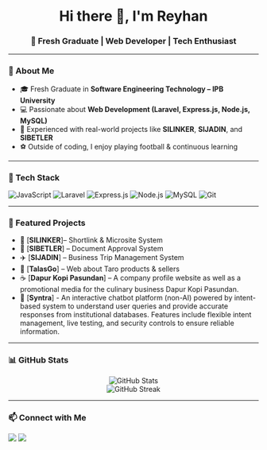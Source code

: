 <!-- Banner / Greeting -->
<h1 align="center">Hi there 👋, I'm Reyhan</h1>
<h3 align="center">🚀 Fresh Graduate | Web Developer | Tech Enthusiast</h3>

---

### 🌟 About Me
- 🎓 Fresh Graduate in **Software Engineering Technology – IPB University**  
- 💻 Passionate about **Web Development (Laravel, Express.js, Node.js, MySQL)**  
- 🚀 Experienced with real-world projects like **SILINKER**, **SIJADIN**, and **SIBETLER**  
- ⚽ Outside of coding, I enjoy playing football & continuous learning  

---

### 🔧 Tech Stack
<p align="left">
  <img src="https://img.shields.io/badge/Code-JavaScript-yellow?logo=javascript" alt="JavaScript"/>
  <img src="https://img.shields.io/badge/Framework-Laravel-red?logo=laravel" alt="Laravel"/>
  <img src="https://img.shields.io/badge/Backend-Express-black?logo=express" alt="Express.js"/>
  <img src="https://img.shields.io/badge/Runtime-Node.js-green?logo=node.js" alt="Node.js"/>
  <img src="https://img.shields.io/badge/Database-MySQL-blue?logo=mysql" alt="MySQL"/>
  <img src="https://img.shields.io/badge/Tools-Git-orange?logo=git" alt="Git"/>
</p>

---

### 📌 Featured Projects
- 🔗 [**SILINKER**]– Shortlink & Microsite System   
- 📨 [**SIBETLER**] – Document Approval System  
- ✈️ [**SIJADIN**] – Business Trip Management System  
- 🌱 [**TalasGo**] – Web about Taro products & sellers
- ☕ [**Dapur Kopi Pasundan**] – A company profile website as well as a promotional media for the culinary business Dapur Kopi Pasundan.  
- 💬 [**Syntra**] - An interactive chatbot platform (non-AI) powered by intent-based system to understand user queries and provide accurate responses from institutional databases. Features include flexible intent management, live testing, and security controls to ensure reliable information.
---

### 📊 GitHub Stats
<p align="center">
  <img src="https://github-readme-stats.vercel.app/api?username=ryhnn10&show_icons=true&theme=radical" alt="GitHub Stats"/>
  <br/>
  <img src="https://github-readme-streak-stats.herokuapp.com/?user=ryhnn10&theme=radical" alt="GitHub Streak"/>
</p>

---

### 📫 Connect with Me
<p align="left">
  <a href="mailto:alifreyhan1122@gmail.com"><img src="https://img.shields.io/badge/Email-D14836?style=for-the-badge&logo=gmail&logoColor=white"/></a>
  <a href="www.linkedin.com/in/alif-reyhan-putra-15b34b177"><img src="https://img.shields.io/badge/LinkedIn-0A66C2?style=for-the-badge&logo=linkedin&logoColor=white"/></a>
</p>
